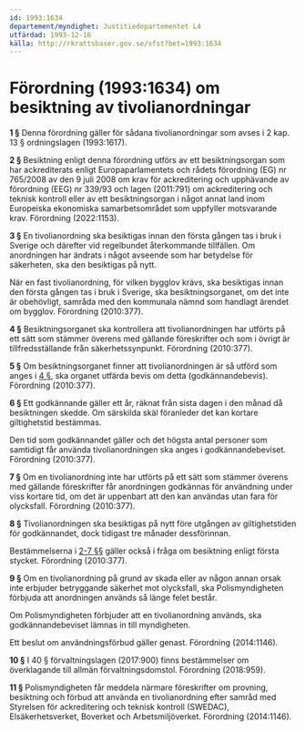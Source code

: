 ```yaml
---
id: 1993:1634
departement/myndighet: Justitiedepartementet L4
utfärdad: 1993-12-16
källa: http://rkrattsbaser.gov.se/sfst?bet=1993:1634
---
```


# Förordning (1993:1634) om besiktning av tivolianordningar

**1 §** Denna förordning gäller för sådana tivolianordningar som avses i 2 kap. 13 § ordningslagen (1993:1617).

**2 §** Besiktning enligt denna förordning utförs av ett besiktningsorgan som har ackrediterats enligt Europaparlamentets och rådets förordning (EG) nr 765/2008 av den 9 juli 2008 om krav för ackreditering och upphävande av förordning (EEG) nr 339/93 och lagen (2011:791) om ackreditering och teknisk kontroll eller av ett besiktningsorgan i något annat land inom Europeiska ekonomiska samarbetsområdet som uppfyller motsvarande krav. Förordning (2022:1153).

**3 §** En tivolianordning ska besiktigas innan den första gången tas i bruk i Sverige och därefter vid regelbundet återkommande tillfällen. Om anordningen har ändrats i något avseende som har betydelse för säkerheten, ska den besiktigas på nytt.

När en fast tivolianordning, för vilken bygglov krävs, ska besiktigas innan den första gången tas i bruk i Sverige, ska besiktningsorganet, om det inte är obehövligt, samråda med den kommunala nämnd som handlagt ärendet om bygglov. Förordning (2010:377).

**4 §** Besiktningsorganet ska kontrollera att tivolianordningen har utförts på ett sätt som stämmer överens med gällande föreskrifter och som i övrigt är tillfredsställande från säkerhetssynpunkt. Förordning (2010:377).

**5 §** Om besiktningsorganet finner att tivolianordningen är så utförd som anges i [4 §](#4-§), ska organet utfärda bevis om detta (godkännandebevis). Förordning (2010:377).

**6 §** Ett godkännande gäller ett år, räknat från sista dagen i den månad då besiktningen skedde. Om särskilda skäl föranleder det kan kortare giltighetstid bestämmas.

Den tid som godkännandet gäller och det högsta antal personer som samtidigt får använda tivolianordningen ska anges i godkännandebeviset. Förordning (2010:377).

**7 §** Om en tivolianordning inte har utförts på ett sätt som stämmer överens med gällande föreskrifter får anordningen godkännas för användning under viss kortare tid, om det är uppenbart att den kan användas utan fara för olycksfall. Förordning (2010:377).

**8 §** Tivolianordningen ska besiktigas på nytt före utgången av giltighetstiden för godkännandet, dock tidigast tre månader dessförinnan.

Bestämmelserna i [2-7 §§](#2-§) gäller också i fråga om besiktning enligt första stycket. Förordning (2010:377).

**9 §** Om en tivolianordning på grund av skada eller av någon annan orsak inte erbjuder betryggande säkerhet mot olycksfall, ska Polismyndigheten förbjuda att anordningen används så länge felet består.

Om Polismyndigheten förbjuder att en tivolianordning används, ska godkännandebeviset lämnas in till myndigheten.

Ett beslut om användningsförbud gäller genast. Förordning (2014:1146).

**10 §** I 40 § förvaltningslagen (2017:900) finns bestämmelser om överklagande till allmän förvaltningsdomstol. Förordning (2018:959).

**11 §** Polismyndigheten får meddela närmare föreskrifter om provning, besiktning och förbud att använda en tivolianordning efter samråd med Styrelsen för ackreditering och teknisk kontroll (SWEDAC), Elsäkerhetsverket, Boverket och Arbetsmiljöverket. Förordning (2014:1146).